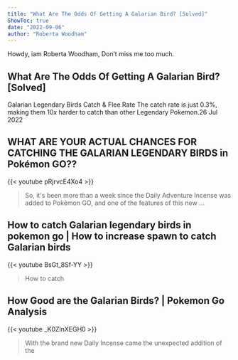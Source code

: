 ```yaml
---
title: "What Are The Odds Of Getting A Galarian Bird? [Solved]"
ShowToc: true 
date: "2022-09-06"
author: "Roberta Woodham" 
---
```


Howdy, iam Roberta Woodham, Don’t miss me too much.
## What Are The Odds Of Getting A Galarian Bird? [Solved]
Galarian Legendary Birds Catch & Flee Rate The catch rate is just 0.3%, making them 10x harder to catch than other Legendary Pokemon.26 Jul 2022

## WHAT ARE YOUR ACTUAL CHANCES FOR CATCHING THE GALARIAN LEGENDARY BIRDS in Pokémon GO??
{{< youtube pRjrvcE4Xo4 >}}
>So, it's been more than a week since the Daily Adventure Incense was added to Pokémon GO, and one of the features of this new ...

## How to catch Galarian legendary birds in pokemon go | How to increase spawn to catch Galarian birds
{{< youtube BsGt_8Sf-YY >}}
>How to catch 

## How Good are the Galarian Birds? | Pokemon Go Analysis
{{< youtube _K0ZlnXEGH0 >}}
>With the brand new Daily Incense came the unexpected addition of the 

